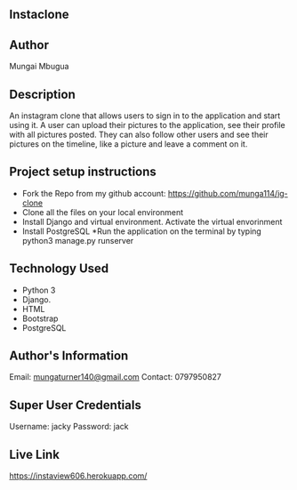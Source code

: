 ## Instaclone

## Author
Mungai Mbugua

## Description
An instagram clone that allows users to sign in to the application and start using it. A user can upload their pictures to the application, see their profile with all pictures posted. They can also follow other users and see their pictures on the timeline, like a picture and leave a comment on it.

## Project setup instructions
* Fork the Repo from my github account: https://github.com/munga114/ig-clone
* Clone all the files on your local environment
* Install Django and virtual environment. Activate the virtual envorinment
* Install PostgreSQL
*Run the application on the terminal by typing python3 manage.py runserver

## Technology Used
* Python 3
* Django.
* HTML
* Bootstrap
* PostgreSQL

## Author's Information
Email: mungaturner140@gmail.com
Contact: 0797950827

## Super User Credentials
Username: jacky
Password: jack

## Live Link
https://instaview606.herokuapp.com/